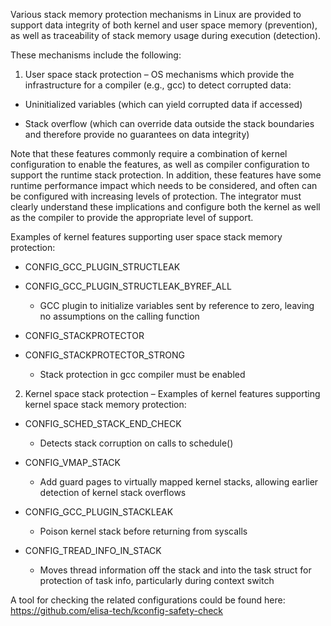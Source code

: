 Various stack memory protection mechanisms in Linux are provided to support data integrity of both kernel and user space memory (prevention), as well as traceability of stack memory usage during execution (detection).

These mechanisms include the following:

1. User space stack protection – OS mechanisms which provide the infrastructure for a compiler (e.g., gcc) to detect corrupted data:

  - Uninitialized variables (which can yield corrupted data if accessed)

  - Stack overflow (which can override data outside the stack boundaries and therefore provide no guarantees on data integrity)

Note that these features commonly require a combination of kernel configuration to enable the features, as well as compiler configuration to support the runtime stack protection.  In addition, these features have some runtime performance impact which needs to be considered, and often can be configured with increasing levels of protection.  The integrator must clearly understand these implications and configure both the kernel as well as the compiler to provide the appropriate level of support.

Examples of kernel features supporting user space stack memory protection:

  * CONFIG_GCC_PLUGIN_STRUCTLEAK
  * CONFIG_GCC_PLUGIN_STRUCTLEAK_BYREF_ALL
      * GCC plugin to initialize variables sent by reference to zero, leaving no assumptions on the calling function

  * CONFIG_STACKPROTECTOR
  * CONFIG_STACKPROTECTOR_STRONG 
      * Stack protection in gcc compiler must be enabled

 2. Kernel space stack protection – Examples of kernel features supporting kernel space stack memory protection:

  * CONFIG_SCHED_STACK_END_CHECK 
      * Detects stack corruption on calls to schedule()

  * CONFIG_VMAP_STACK 
      * Add guard pages to virtually mapped kernel stacks, allowing earlier detection of kernel stack overflows

  * CONFIG_GCC_PLUGIN_STACKLEAK 
      * Poison kernel stack before returning from syscalls

  * CONFIG_TREAD_INFO_IN_STACK 
      * Moves thread information off the stack and into the task struct for protection of task info, particularly during context switch

A tool for checking the related configurations could be found here:  https://github.com/elisa-tech/kconfig-safety-check
